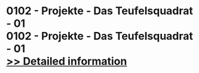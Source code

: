 # 0102 - Projekte - Das Teufelsquadrat - 01<br />0102 - Projekte - Das Teufelsquadrat - 01<br />[>> Detailed information](https://secure.shareit.com/shareit/product.html?productid=300964286&affiliateid=200057808)